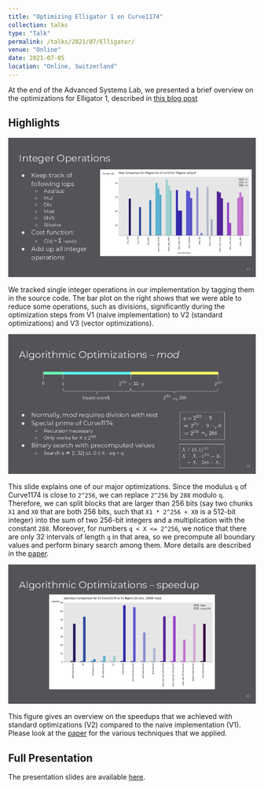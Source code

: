 ```yaml
---
title: "Optimizing Elligator 1 on Curve1174"
collection: talks
type: "Talk"
permalink: /talks/2021/07/Elligator/
venue: "Online"
date: 2021-07-05
location: "Online, Switzerland"
---
```


At the end of the Advanced Systems Lab, we presented a brief overview on the optimizations for Elligator 1, described in [this blog post](/posts/2021/07/Elligator-1/)

## Highlights

![](/images/ASL_2021_slide-10.jpg)

We tracked single integer operations in our implementation by tagging them in the source code. The bar plot on the right shows that we were able to reduce some operations, such as divisions, significantly during the optimization steps from V1 (naive implementation) to V2 (standard optimizations) and V3 (vector optimizations).


![](/images/ASL_2021_slide-18.jpg)

This slide explains one of our major optimizations. Since the modulus `q` of Curve1174 is close to `2^256`, we can replace `2^256` by `288` modulo `q`. Therefore, we can split blocks that are larger than 256 bits (say two chunks `X1` and `X0` that are both 256 bits, such that `X1 * 2^256 + X0` is a 512-bit integer) into the sum of two 256-bit integers and a multiplication with the constant `288`. Moreover, for numbers `q < X <= 2^256`, we notice that there are only 32 intervals of length `q` in that area, so we precompute all boundary values and perform binary search among them. More details are described in the [paper](/files/ASL_Elligator_1_Optimization.pdf).

![](/images/ASL_2021_slide-21.jpg)

This figure gives an overview on the speedups that we achieved with standard optimizations (V2) compared to the naive implementation (V1). Please look at the [paper](/files/ASL_Elligator_1_Optimization.pdf) for the various techniques that we applied.

## Full Presentation

The presentation slides are available [here](/files/ASL_2021_Presentation.pdf).
